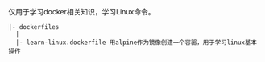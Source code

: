 仅用于学习docker相关知识，学习Linux命令。

```
|- dockerfiles
  |
  |- learn-linux.dockerfile 用alpine作为镜像创建一个容器，用于学习linux基本操作
```
